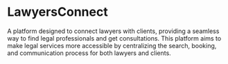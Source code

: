 # LawyersConnect
A platform designed to connect lawyers with clients, providing a seamless way to find legal professionals and get consultations. This platform aims to make legal services more accessible by centralizing the search, booking, and communication process for both lawyers and clients.
